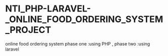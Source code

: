 # NTI_PHP-LARAVEL-_ONLINE_FOOD_ORDERING_SYSTEM_PROJECT
online food ordering system phase one :using PHP , phase two :using laravel
